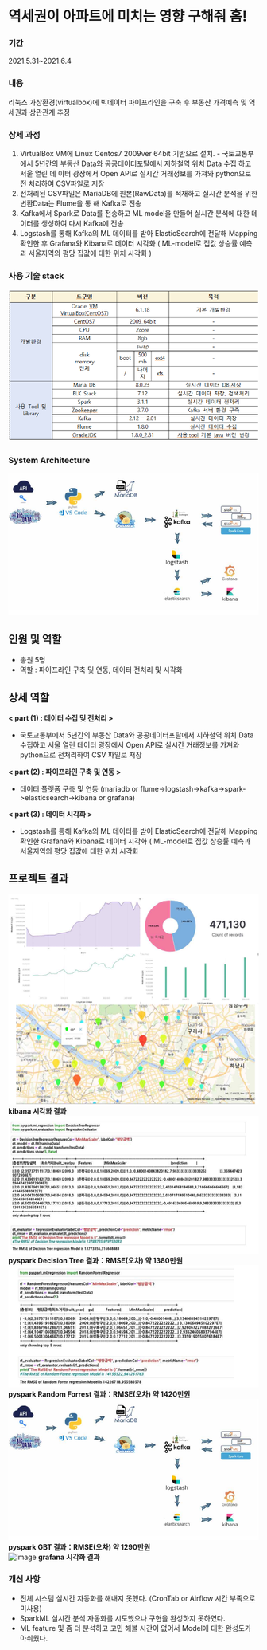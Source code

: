 
 # 역세권이 아파트에 미치는 영향 구해줘 홈!
 
 ### 기간  
 2021.5.31~2021.6.4  
 
 ### 내용   
 리눅스 가상환경(virtualbox)에 빅데이터 파이프라인을 구축 후 부동산 가격예측 및 역세권과 상관관계 추정 
 
 ### 상세 과정
 1. VirtualBox VM에 Linux Centos7 2009ver 64bit 기반으로 설치. - 국토교통부에서 5년간의 부동산 Data와 공공데이터포탈에서 지하철역 위치 Data 수집 하고 서울 열린 데
이터 광장에서 Open API로 실시간 거래정보를 가져와 python으로 전 처리하여 CSV파일로 저장
 2. 전처리된 CSV파일은 MariaDB에 원본(RawData)를 적재하고 실시간 분석을 위한 변환Data는 Flume을 통
해 Kafka로 전송
 3. Kafka에서 Spark로 Data를 전송하고 ML model을 만들어 실시간 분석에 대한 데이터를 생성하여 다시 Kafka에 전송
 4. Logstash를 통해 Kafka의 ML 데이터를 받아 ElasticSearch에 전달해 Mapping 확인한 후 Grafana와 Kibana로 데이터 시각화
 ( ML-model로 집값 상승률 예측과 서울지역의 평당 집값에 대한 위치 시각화 )
 
 ### 사용 기술 stack
 
 ![image](./dataset/stack.png)


### System Architecture  

 ![image](./dataset/arc.png)    

## 인원 및 역할  
  - 총원 5명 
  - 역할 : 파이프라인 구축 및 연동, 데이터 전처리 및 시각화
## 상세 역할
  **< part (1) : 데이터 수집 및 전처리 >**  
  - 국토교통부에서 5년간의 부동산 Data와 공공데이터포탈에서 지하철역 위치 Data 수집하고 서울 
    열린 데이터 광장에서 Open API로 실시간 거래정보를 가져와 python으로 전처리하여 CSV 파일로 저장

  **< part (2) : 파이프라인 구축 및 연동 >**    
  - 데이터 플랫폼 구축 및 연동
   (mariadb or flume->logstash->kafka->spark->elasticsearch->kibana or grafana)
 
  **< part (3) : 데이터 시각화 >**
  - Logstash를 통해 Kafka의 ML 데이터를 받아 ElasticSearch에 전달해 Mapping 확인한 Grafana와 Kibana로 데이터 시각화 ( ML-model로 집값 상승률 예측과 서울지역의 평당 집값에 대한 위치 시각화 

## 프로젝트 결과

![image](./dataset/res1.png)  
 **kibana 시각화 결과**  
![image](./dataset/dt.png)  
**pyspark Decision Tree 결과：RMSE(오차) 약 1380만원**  
![image](./dataset/rf.png)  
**pyspark Random Forrest 결과：RMSE(오차) 약 1420만원**
![image](./dataset/arc.png)   
**pyspark GBT 결과：RMSE(오차) 약 1290만원**  
![image](./dataset/grf.png)
**grafana 시각화 결과**

### 개선 사항
- 전체 시스템 실시간 자동화를 해내지 못했다. (CronTab or Airflow 시간 부족으로 미사용)   
- SparkML 실시간 분석 자동화를 시도했으나 구현을 완성하지 못하였다. 
- ML feature 및 좀 더 분석하고 고민 해볼 시간이 없어서 Model에 대한 완성도가 아쉬웠다.
